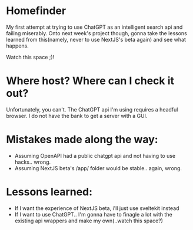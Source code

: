 # Homefinder

My first attempt at trying to use ChatGPT as an intelligent search api and failing miserably.
Onto next week's project though, gonna take the lessons learned from this(namely, never to use NextJS's beta again) and see what happens.

Watch this space ;)!

# Where host? Where can I check it out?

Unfortunately, you can't. The ChatGPT api I'm using requires a headful browser. I do not have the bank to get a server with a GUI.

# Mistakes made along the way:

- Assuming OpenAPI had a public chatgpt api and not having to use hacks.. wrong.
- Assuming NextJS beta's /app/ folder would be stable.. again, wrong.

# Lessons learned:

- If I want the experience of NextJS beta, i'll just use sveltekit instead
- If I want to use ChatGPT.. I'm gonna have to finagle a lot with the existing api wrappers and make my own(..watch this space?)
